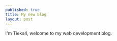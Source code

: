 ```yaml
---
published: true
title: My new blog
layout: post
---
```

I'm Tieks4, welcome to my web development blog.